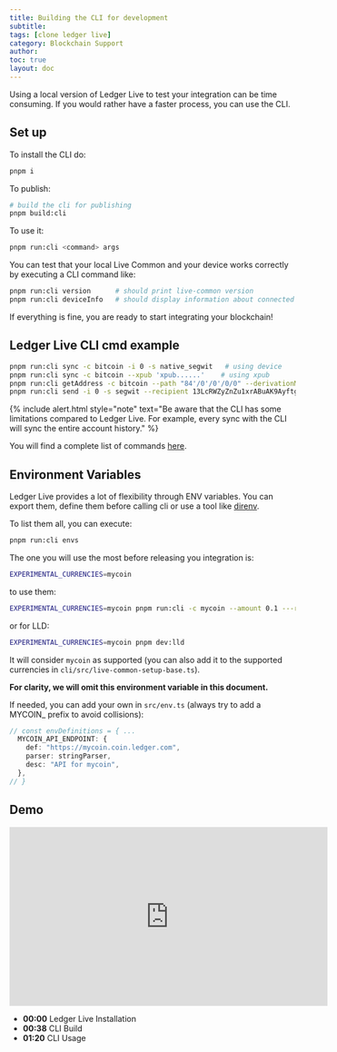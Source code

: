 ```yaml
---
title: Building the CLI for development
subtitle:
tags: [clone ledger live]
category: Blockchain Support
author:
toc: true
layout: doc
---
```


Using a local version of Ledger Live to test your integration can be time consuming. If you would rather have a faster process, you can use the CLI.

## Set up

To install the CLI do:

```sh
pnpm i
```

To publish:

```sh
# build the cli for publishing
pnpm build:cli
```

To use it:
```sh
pnpm run:cli <command> args
```

You can test that your local Live Common and your device works correctly by executing a CLI command like:

```sh
pnpm run:cli version      # should print live-common version
pnpm run:cli deviceInfo   # should display information about connected device
```

If everything is fine, you are ready to start integrating your blockchain!


## Ledger Live CLI cmd example

```sh
pnpm run:cli sync -c bitcoin -i 0 -s native_segwit   # using device
pnpm run:cli sync -c bitcoin --xpub 'xpub......'    # using xpub
pnpm run:cli getAddress -c bitcoin --path "84'/0'/0'/0/0" --derivationMode ''
pnpm run:cli send -i 0 -s segwit --recipient 13LcRWZyZnZu1xrABuAK9Ayftg4kfVs1AA --amount 0.00056 --feePerByte 5
```

<!--  -->
{% include alert.html style="note" text="Be aware that the CLI has some limitations compared to Ledger Live. For example, every sync with the CLI will sync the entire account history." %}
<!--  -->
 

You will find a complete list of commands [here](https://github.com/LedgerHQ/ledger-live/tree/develop/apps/cli#documentation).

## Environment Variables

Ledger Live provides a lot of flexibility through ENV variables. You can export them, define them before calling cli or use a tool like [direnv](https://direnv.net/).

To list them all, you can execute:

```sh
pnpm run:cli envs
```

The one you will use the most before releasing you integration is:

```sh
EXPERIMENTAL_CURRENCIES=mycoin
```

to use them:
```sh
EXPERIMENTAL_CURRENCIES=mycoin pnpm run:cli -c mycoin --amount 0.1 ---recipient mycoinaddr -i 0
```

or for LLD:
```sh
EXPERIMENTAL_CURRENCIES=mycoin pnpm dev:lld
```

It will consider `mycoin` as supported (you can also add it to the supported currencies in `cli/src/live-common-setup-base.ts`).

**For clarity, we will omit this environment variable in this document.**

If needed, you can add your own in `src/env.ts` (always try to add a MYCOIN\_ prefix to avoid collisions):

```ts
// const envDefinitions = { ...
  MYCOIN_API_ENDPOINT: {
    def: "https://mycoin.coin.ledger.com",
    parser: stringParser,
    desc: "API for mycoin",
  },
// }
```

## Demo

<div class="uk-text-center">
  <iframe width="560" height="315" src="https://www.youtube-nocookie.com/embed/XnbC5w5lBS0" title="YouTube video player" frameborder="0" allow="accelerometer; autoplay; clipboard-write; encrypted-media; gyroscope; picture-in-picture" allowfullscreen></iframe>
</div>

- **00:00** Ledger Live Installation
- **00:38** CLI Build
- **01:20** CLI Usage
